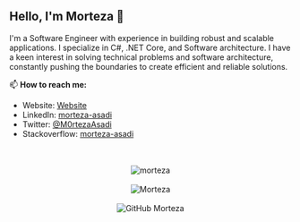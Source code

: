 ## Hello, I'm Morteza 👋

I'm a Software Engineer with experience in building robust and scalable applications. I specialize in C#, .NET Core, and Software architecture. I have a keen interest in solving technical problems and software architecture, constantly pushing the boundaries to create efficient and reliable solutions.

📫 **How to reach me:**
- Website: [Website](https://www.morteza-asadi.com)
- LinkedIn: [morteza-asadi](https://www.linkedin.com/in/morteza-asadi/)
- Twitter: [@M0rtezaAsadi](https://x.com/M0rtezaAsadi)
- Stackoverflow: [morteza-asadi](https://stackoverflow.com/users/2233017/morteza-asadi)


<div align="center">
</br>
</br>
<img src="https://github-readme-stats.vercel.app/api/top-langs/?username=morteza-asadi&layout=compact&count_private=true" alt="morteza"/>
</br>
</br>
<img src="https://github-readme-stats.vercel.app/api?username=morteza-asadi&show_icons=true&count_private=true" alt="Morteza"/>
</br>
</br>
<img src="https://streak-stats.demolab.com?user=morteza-asadi&theme=catppuccin-latte" alt="GitHub Morteza" />
</div>


